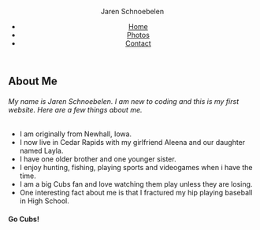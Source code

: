 <!DOCTYPE html>
<html lang="en-us">
<html>
  <head>
    <meta charset="utf-8">
    <meta name="viewport" content="width=device-width">
    <title>HTML Website</title>
    <link href="style.css" rel="stylesheet" type="text/css" />
  </head>
  <body>
    <header>
      <p>Jaren Schnoebelen </p>
      <nav>
        <ul>
          <li><a href="index.html">Home</a></li>
          <li><a href="Photos.html">Photos</a></li>
          <li><a href="Contact.html">Contact</a></li>
        </ul>
        </nav>
      </header>
      <main>
        <article>
          <h1>About Me</h1>
          <h6>My name is Jaren Schnoebelen. I am new to coding and this is my first website. Here are a few things about me.</h6>
        </article>
        <article>
          <ul>
            <li>I am originally from Newhall, Iowa.</li>
            <li>I now live in Cedar Rapids with my girlfriend Aleena and our daughter named Layla.</li>
            <li>I have one older brother and one younger sister.</li>
            <li>I enjoy hunting, fishing, playing sports and videogames when i have the time.</li>
            <li>I am a big Cubs fan and love watching them play unless they are losing.</li>
            <li>One interesting fact about me is that I fractured my hip playing baseball in High School.</li>
            </ul>
            </article>
            </main>
            <footer>
<h4>Go Cubs!</h4>
</footer>
  </body>
</html>
